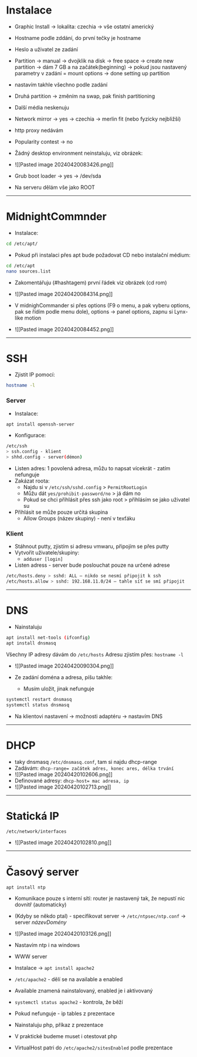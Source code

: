 # Instalace
- Graphic Install -> lokalita: czechia -> vše ostatní americký
- Hostname podle zddání, do první tečky je hostname
- Heslo a uživatel ze zadání
- Partition -> manual -> dvojklik na disk -> free space -> create new partition -> dám 7 GB a na začátek(beginning) -> pokud jsou nastavený parametry v zadání = mount options -> done setting up partition
- nastavím takhle všechno podle zadání
- Druhá partition -> změním na swap, pak finish partitioning
- Další média neskenuju
- Network mirror -> yes -> czechia -> merlin fit (nebo fyzicky nejbližší)
- http proxy nedávám
- Popularity contest -> no
- Žádný desktop environment neinstaluju, viz obrázek:

- ![[Pasted image 20240420083426.png]]

- Grub boot loader -> yes -> /dev/sda
- Na serveru dělám vše jako ROOT

---
# MidnightCommnder
- Instalace:
```bash
cd /etc/apt/
```
- Pokud při instalaci přes apt bude požadovat CD nebo instalační médium: 
```bash
cd /etc/apt
nano sources.list
```
- Zakomentářuju (#hashtagem) první řádek viz obrázek (cd rom)

- ![[Pasted image 20240420084314.png]]

- V midnighCommander si přes options (F9 o menu, a pak vyberu options, pak se řídím podle menu dole), options -> panel options, zapnu si Lynx-like motion

- ![[Pasted image 20240420084452.png]]

--- 

# SSH
- Zjistit IP pomocí: 
```bash
hostname -l
```
### Server
- Instalace: 
```bash
apt install openssh-server
```
- Konfigurace: 
```bash
/etc/ssh
> ssh.config - klient
> shhd.config - server(démon)
```
- Listen adres: 1 povolená adresa, můžu to napsat vícekrát - zatím nefunguje
- Zakázat roota:
	- Najdu si v `/etc/ssh/sshd.config` > `PermitRootLogin`
	- Můžu dát `yes/prohibit-password/no` > já  dám no
	- Pokud se chci přihlásit přes ssh jako root > přihlásím se jako uživatel su
- Přihlásit se může pouze určitá skupina
	- Allow Groups (název skupiny) - není v texťáku

### Klient
- Stáhnout putty, zjistím si adresu vmwaru, připojím se přes putty
- Vytvořit uživatele/skupiny: 
	- `adduser [login]`
- Listen adress - server bude poslouchat pouze na určené adrese
```bash
/etc/hosts.deny > sshd: ALL – nikdo se nesmí připojit k ssh
/etc/hosts.allow > sshd: 192.168.11.0/24 – tahle síť se smí připojit
```

--- 

# DNS
- Nainstaluju 
```bash
apt install net-tools (ifconfig)
apt install dnsmasq
```

Všechny IP adresy dávám do `/etc/hosts`
Adresu zjistím přes: `hostname -l`

- ![[Pasted image 20240420090304.png]] 

- Ze zadání doména a adresa, píšu takhle:
	- Musím uložit, jinak nefunguje
```bash
systemctl restart dnsmasq
systemctl status dnsmasq
```

- Na klientovi nastavení -> možnosti adaptéru -> nastavím DNS

---

# DHCP
- taky dnsmasq
`/etc/dnsmasq.conf`, tam si najdu dhcp-range
- Zadávám:
`dhcp-range= začátek adres, konec ares, délka trvání`
- ![[Pasted image 20240420102606.png]]
- Definované adresy:
`dhcp-host= mac adresa, ip`
- ![[Pasted image 20240420102713.png]]

---

# Statická IP
`/etc/network/interfaces`
- ![[Pasted image 20240420102810.png]]

---

#  Časový server
`apt install ntp`
- Komunikace pouze s interní sítí: router je nastavený tak, že nepustí nic dovnitř (automaticky) 
- (Kdyby se někdo ptal) - specifikovat server -> `/etc/ntpsec/ntp.conf` -> server *názevDomény*
- ![[Pasted image 20240420103126.png]]
- Nastavím ntp i na windows

- WWW server
- Instalace -> `apt install apache2`
- `/etc/apache2` - dělí se na available a enabled
- Available znamená nainstalovaný, enabled je i aktivovaný

- `systemctl status apache2` - kontrola, že běží
- Pokud nefunguje - ip tables z prezentace
- Nainstaluju php, příkaz z prezentace
- V praktické budeme muset i otestovat php

- VirtualHost patri do `/etc/apache2/sitesEnabled` podle prezentace